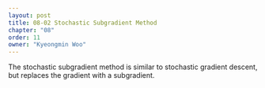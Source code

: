 ```yaml
---
layout: post
title: 08-02 Stochastic Subgradient Method
chapter: "08"
order: 11
owner: "Kyeongmin Woo"
---
```


The stochastic subgradient method is similar to stochastic gradient descent, but replaces the gradient with a subgradient.